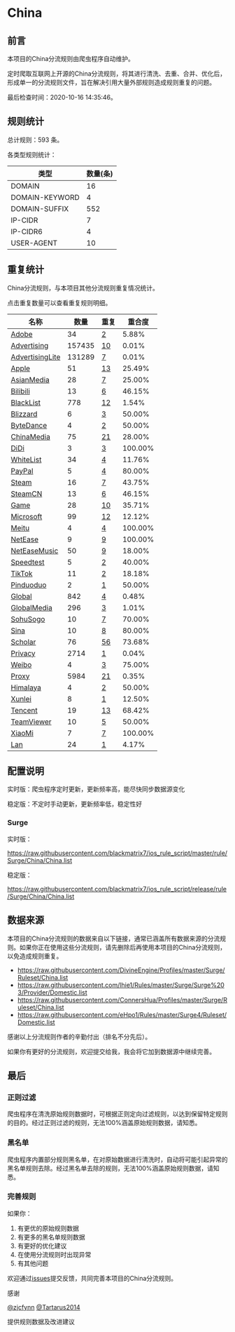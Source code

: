 # China

## 前言

本项目的China分流规则由爬虫程序自动维护。

定时爬取互联网上开源的China分流规则，将其进行清洗、去重、合并、优化后，形成单一的分流规则文件，旨在解决引用大量外部规则造成规则重复的问题。


最后检查时间：2020-10-16 14:35:46。

## 规则统计

总计规则：593 条。

各类型规则统计：

| 类型 | 数量(条) |
| ---- | ---- |
| DOMAIN | 16 |
| DOMAIN-KEYWORD | 4 |
| DOMAIN-SUFFIX | 552 |
| IP-CIDR | 7 |
| IP-CIDR6 | 4 |
| USER-AGENT | 10 |
## 重复统计

China分流规则，与本项目其他分流规则重复情况统计。

点击重复数量可以查看重复规则明细。

| 名称 | 数量 | 重复 | 重合度 |
| ---- | ---- | ---- | ------ |
|  [Adobe](https://github.com/blackmatrix7/ios_rule_script/tree/master/rule/Surge/Adobe)    | 34   | [2](https://github.com/blackmatrix7/ios_rule_script/tree/master/rule/Repeat/China/Adobe.list)   |   5.88%  |
|  [Advertising](https://github.com/blackmatrix7/ios_rule_script/tree/master/rule/Surge/Advertising)    | 157435   | [10](https://github.com/blackmatrix7/ios_rule_script/tree/master/rule/Repeat/China/Advertising.list)   |   0.01%  |
|  [AdvertisingLite](https://github.com/blackmatrix7/ios_rule_script/tree/master/rule/Surge/AdvertisingLite)    | 131289   | [7](https://github.com/blackmatrix7/ios_rule_script/tree/master/rule/Repeat/China/AdvertisingLite.list)   |   0.01%  |
|  [Apple](https://github.com/blackmatrix7/ios_rule_script/tree/master/rule/Surge/Apple)    | 51   | [13](https://github.com/blackmatrix7/ios_rule_script/tree/master/rule/Repeat/China/Apple.list)   |   25.49%  |
|  [AsianMedia](https://github.com/blackmatrix7/ios_rule_script/tree/master/rule/Surge/AsianMedia)    | 28   | [7](https://github.com/blackmatrix7/ios_rule_script/tree/master/rule/Repeat/China/AsianMedia.list)   |   25.00%  |
|  [Bilibili](https://github.com/blackmatrix7/ios_rule_script/tree/master/rule/Surge/Bilibili)    | 13   | [6](https://github.com/blackmatrix7/ios_rule_script/tree/master/rule/Repeat/China/Bilibili.list)   |   46.15%  |
|  [BlackList](https://github.com/blackmatrix7/ios_rule_script/tree/master/rule/Surge/BlackList)    | 778   | [12](https://github.com/blackmatrix7/ios_rule_script/tree/master/rule/Repeat/China/BlackList.list)   |   1.54%  |
|  [Blizzard](https://github.com/blackmatrix7/ios_rule_script/tree/master/rule/Surge/Blizzard)    | 6   | [3](https://github.com/blackmatrix7/ios_rule_script/tree/master/rule/Repeat/China/Blizzard.list)   |   50.00%  |
|  [ByteDance](https://github.com/blackmatrix7/ios_rule_script/tree/master/rule/Surge/ByteDance)    | 4   | [2](https://github.com/blackmatrix7/ios_rule_script/tree/master/rule/Repeat/China/ByteDance.list)   |   50.00%  |
|  [ChinaMedia](https://github.com/blackmatrix7/ios_rule_script/tree/master/rule/Surge/ChinaMedia)    | 75   | [21](https://github.com/blackmatrix7/ios_rule_script/tree/master/rule/Repeat/China/ChinaMedia.list)   |   28.00%  |
|  [DiDi](https://github.com/blackmatrix7/ios_rule_script/tree/master/rule/Surge/DiDi)    | 3   | [3](https://github.com/blackmatrix7/ios_rule_script/tree/master/rule/Repeat/China/DiDi.list)   |   100.00%  |
|  [WhiteList](https://github.com/blackmatrix7/ios_rule_script/tree/master/rule/Surge/WhiteList)    | 34   | [4](https://github.com/blackmatrix7/ios_rule_script/tree/master/rule/Repeat/China/WhiteList.list)   |   11.76%  |
|  [PayPal](https://github.com/blackmatrix7/ios_rule_script/tree/master/rule/Surge/PayPal)    | 5   | [4](https://github.com/blackmatrix7/ios_rule_script/tree/master/rule/Repeat/China/PayPal.list)   |   80.00%  |
|  [Steam](https://github.com/blackmatrix7/ios_rule_script/tree/master/rule/Surge/Steam)    | 16   | [7](https://github.com/blackmatrix7/ios_rule_script/tree/master/rule/Repeat/China/Steam.list)   |   43.75%  |
|  [SteamCN](https://github.com/blackmatrix7/ios_rule_script/tree/master/rule/Surge/SteamCN)    | 13   | [6](https://github.com/blackmatrix7/ios_rule_script/tree/master/rule/Repeat/China/SteamCN.list)   |   46.15%  |
|  [Game](https://github.com/blackmatrix7/ios_rule_script/tree/master/rule/Surge/Game)    | 28   | [10](https://github.com/blackmatrix7/ios_rule_script/tree/master/rule/Repeat/China/Game.list)   |   35.71%  |
|  [Microsoft](https://github.com/blackmatrix7/ios_rule_script/tree/master/rule/Surge/Microsoft)    | 99   | [12](https://github.com/blackmatrix7/ios_rule_script/tree/master/rule/Repeat/China/Microsoft.list)   |   12.12%  |
|  [Meitu](https://github.com/blackmatrix7/ios_rule_script/tree/master/rule/Surge/Meitu)    | 4   | [4](https://github.com/blackmatrix7/ios_rule_script/tree/master/rule/Repeat/China/Meitu.list)   |   100.00%  |
|  [NetEase](https://github.com/blackmatrix7/ios_rule_script/tree/master/rule/Surge/NetEase)    | 9   | [9](https://github.com/blackmatrix7/ios_rule_script/tree/master/rule/Repeat/China/NetEase.list)   |   100.00%  |
|  [NetEaseMusic](https://github.com/blackmatrix7/ios_rule_script/tree/master/rule/Surge/NetEaseMusic)    | 50   | [9](https://github.com/blackmatrix7/ios_rule_script/tree/master/rule/Repeat/China/NetEaseMusic.list)   |   18.00%  |
|  [Speedtest](https://github.com/blackmatrix7/ios_rule_script/tree/master/rule/Surge/Speedtest)    | 5   | [2](https://github.com/blackmatrix7/ios_rule_script/tree/master/rule/Repeat/China/Speedtest.list)   |   40.00%  |
|  [TikTok](https://github.com/blackmatrix7/ios_rule_script/tree/master/rule/Surge/TikTok)    | 11   | [2](https://github.com/blackmatrix7/ios_rule_script/tree/master/rule/Repeat/China/TikTok.list)   |   18.18%  |
|  [Pinduoduo](https://github.com/blackmatrix7/ios_rule_script/tree/master/rule/Surge/Pinduoduo)    | 2   | [1](https://github.com/blackmatrix7/ios_rule_script/tree/master/rule/Repeat/China/Pinduoduo.list)   |   50.00%  |
|  [Global](https://github.com/blackmatrix7/ios_rule_script/tree/master/rule/Surge/Global)    | 842   | [4](https://github.com/blackmatrix7/ios_rule_script/tree/master/rule/Repeat/China/Global.list)   |   0.48%  |
|  [GlobalMedia](https://github.com/blackmatrix7/ios_rule_script/tree/master/rule/Surge/GlobalMedia)    | 296   | [3](https://github.com/blackmatrix7/ios_rule_script/tree/master/rule/Repeat/China/GlobalMedia.list)   |   1.01%  |
|  [SohuSogo](https://github.com/blackmatrix7/ios_rule_script/tree/master/rule/Surge/SohuSogo)    | 10   | [7](https://github.com/blackmatrix7/ios_rule_script/tree/master/rule/Repeat/China/SohuSogo.list)   |   70.00%  |
|  [Sina](https://github.com/blackmatrix7/ios_rule_script/tree/master/rule/Surge/Sina)    | 10   | [8](https://github.com/blackmatrix7/ios_rule_script/tree/master/rule/Repeat/China/Sina.list)   |   80.00%  |
|  [Scholar](https://github.com/blackmatrix7/ios_rule_script/tree/master/rule/Surge/Scholar)    | 76   | [56](https://github.com/blackmatrix7/ios_rule_script/tree/master/rule/Repeat/China/Scholar.list)   |   73.68%  |
|  [Privacy](https://github.com/blackmatrix7/ios_rule_script/tree/master/rule/Surge/Privacy)    | 2714   | [1](https://github.com/blackmatrix7/ios_rule_script/tree/master/rule/Repeat/China/Privacy.list)   |   0.04%  |
|  [Weibo](https://github.com/blackmatrix7/ios_rule_script/tree/master/rule/Surge/Weibo)    | 4   | [3](https://github.com/blackmatrix7/ios_rule_script/tree/master/rule/Repeat/China/Weibo.list)   |   75.00%  |
|  [Proxy](https://github.com/blackmatrix7/ios_rule_script/tree/master/rule/Surge/Proxy)    | 5984   | [21](https://github.com/blackmatrix7/ios_rule_script/tree/master/rule/Repeat/China/Proxy.list)   |   0.35%  |
|  [Himalaya](https://github.com/blackmatrix7/ios_rule_script/tree/master/rule/Surge/Himalaya)    | 4   | [2](https://github.com/blackmatrix7/ios_rule_script/tree/master/rule/Repeat/China/Himalaya.list)   |   50.00%  |
|  [Xunlei](https://github.com/blackmatrix7/ios_rule_script/tree/master/rule/Surge/Xunlei)    | 8   | [1](https://github.com/blackmatrix7/ios_rule_script/tree/master/rule/Repeat/China/Xunlei.list)   |   12.50%  |
|  [Tencent](https://github.com/blackmatrix7/ios_rule_script/tree/master/rule/Surge/Tencent)    | 19   | [13](https://github.com/blackmatrix7/ios_rule_script/tree/master/rule/Repeat/China/Tencent.list)   |   68.42%  |
|  [TeamViewer](https://github.com/blackmatrix7/ios_rule_script/tree/master/rule/Surge/TeamViewer)    | 10   | [5](https://github.com/blackmatrix7/ios_rule_script/tree/master/rule/Repeat/China/TeamViewer.list)   |   50.00%  |
|  [XiaoMi](https://github.com/blackmatrix7/ios_rule_script/tree/master/rule/Surge/XiaoMi)    | 7   | [7](https://github.com/blackmatrix7/ios_rule_script/tree/master/rule/Repeat/China/XiaoMi.list)   |   100.00%  |
|  [Lan](https://github.com/blackmatrix7/ios_rule_script/tree/master/rule/Surge/Lan)    | 24   | [1](https://github.com/blackmatrix7/ios_rule_script/tree/master/rule/Repeat/China/Lan.list)   |   4.17%  |
## 配置说明

实时版：爬虫程序定时更新，更新频率高，能尽快同步数据源变化

稳定版：不定时手动更新，更新频率低，稳定性好

### Surge 
实时版：

https://raw.githubusercontent.com/blackmatrix7/ios_rule_script/master/rule/Surge/China/China.list

稳定版：

https://raw.githubusercontent.com/blackmatrix7/ios_rule_script/release/rule/Surge/China/China.list

## 数据来源

本项目的China分流规则的数据来自以下链接，通常已涵盖所有数据来源的分流规则。如果你正在使用这些分流规则，请先删除后再使用本项目的China分流规则，以免造成规则重复。

- https://raw.githubusercontent.com/DivineEngine/Profiles/master/Surge/Ruleset/China.list
- https://raw.githubusercontent.com/lhie1/Rules/master/Surge/Surge%203/Provider/Domestic.list
- https://raw.githubusercontent.com/ConnersHua/Profiles/master/Surge/Ruleset/China.list
- https://raw.githubusercontent.com/eHpo1/Rules/master/Surge4/Ruleset/Domestic.list


感谢以上分流规则作者的辛勤付出（排名不分先后）。

如果你有更好的分流规则，欢迎提交给我，我会将它加到数据源中继续完善。

## 最后

### 正则过滤

爬虫程序在清洗原始规则数据时，可根据正则定向过滤规则，以达到保留特定规则的目的。经过正则过滤的规则，无法100%涵盖原始规则数据，请知悉。

### 黑名单

爬虫程序内置部分规则黑名单，在对原始数据进行清洗时，自动将可能引起异常的黑名单规则去除。经过黑名单去除的规则，无法100%涵盖原始规则数据，请知悉。

### 完善规则

如果你：

1. 有更优的原始规则数据
2. 有更多的黑名单规则数据
3. 有更好的优化建议
4. 在使用分流规则时出现异常
5. 有其他问题

欢迎通过[issues](https://github.com/blackmatrix7/ios_rule_script/issues/new)提交反馈，共同完善本项目的China分流规则。

感谢

[@zjcfynn](https://github.com/zjcfynn) [@Tartarus2014](https://github.com/Tartarus2014)

提供规则数据及改进建议